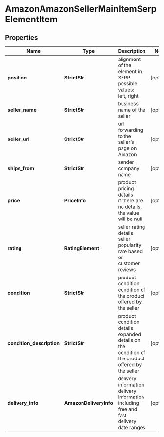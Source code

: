 # AmazonAmazonSellerMainItemSerpElementItem


## Properties

| Name | Type | Description | Notes |
|------------ | ------------- | ------------- | -------------|
**position** | **StrictStr** | alignment of the element in SERP<br>possible values:<br>left, right |[optional]|
**seller_name** | **StrictStr** | business name of the seller |[optional]|
**seller_url** | **StrictStr** | url forwarding to the seller’s page on Amazon |[optional]|
**ships_from** | **StrictStr** | sender company name |[optional]|
**price** | **PriceInfo** | product pricing details<br>if there are no details, the value will be null |[optional]|
**rating** | **RatingElement** | seller rating details<br>seller popularity rate based on customer reviews |[optional]|
**condition** | **StrictStr** | product condition<br>condition of the product offered by the seller |[optional]|
**condition_description** | **StrictStr** | product condition details<br>expanded details on the condition of the product offered by the seller |[optional]|
**delivery_info** | **AmazonDeliveryInfo** | delivery information<br>delivery information including free and fast delivery date ranges |[optional]|